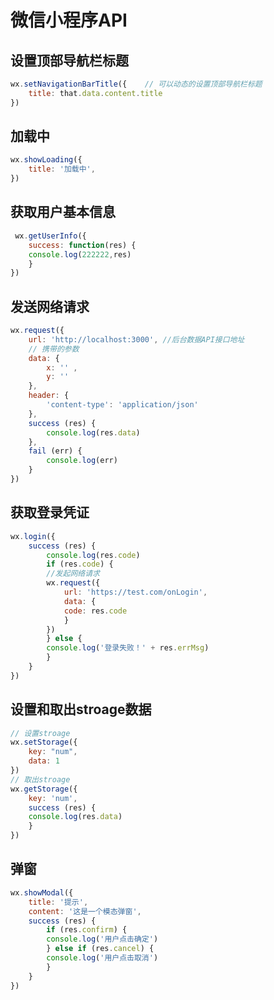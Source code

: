 # 微信小程序API

## 设置顶部导航栏标题
```javascript
wx.setNavigationBarTitle({    // 可以动态的设置顶部导航栏标题
    title: that.data.content.title
})
```
## 加载中
```javascript
wx.showLoading({
    title: '加载中',
})
```
## 获取用户基本信息
```javascript
 wx.getUserInfo({
    success: function(res) {
    console.log(222222,res)
    }
})
```
## 发送网络请求
```javascript
wx.request({
    url: 'http://localhost:3000', //后台数据API接口地址
    // 携带的参数
    data: {
        x: '' ,
        y: ''
    },
    header: {
        'content-type': 'application/json'
    },
    success (res) {
        console.log(res.data)
    },
    fail (err) {
        console.log(err)
    }
})
```
## 获取登录凭证
```javascript
wx.login({
    success (res) {
        console.log(res.code)
        if (res.code) {
        //发起网络请求
        wx.request({
            url: 'https://test.com/onLogin',
            data: {
            code: res.code
            }
        })
        } else {
        console.log('登录失败！' + res.errMsg)
        }
    }
})
```
## 设置和取出stroage数据
```javascript
// 设置stroage
wx.setStorage({
    key: "num",
    data: 1
})
// 取出stroage
wx.getStorage({
    key: 'num',
    success (res) {
    console.log(res.data)
    }
})
```
## 弹窗
```javascript
wx.showModal({
    title: '提示',
    content: '这是一个模态弹窗',
    success (res) {
        if (res.confirm) {
        console.log('用户点击确定')
        } else if (res.cancel) {
        console.log('用户点击取消')
        }
    }
})
```